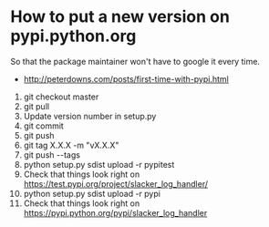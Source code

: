 How to put a new version on pypi.python.org
===========================================

So that the package maintainer won't have to google it every time.

* http://peterdowns.com/posts/first-time-with-pypi.html

1. git checkout master
2. git pull
3. Update version number in setup.py
4. git commit
5. git push
6. git tag X.X.X -m "vX.X.X"
7. git push --tags
8. python setup.py sdist upload -r pypitest
9. Check that things look right on https://test.pypi.org/project/slacker_log_handler/
10. python setup.py sdist upload -r pypi
11. Check that things look right on https://pypi.python.org/pypi/slacker_log_handler
